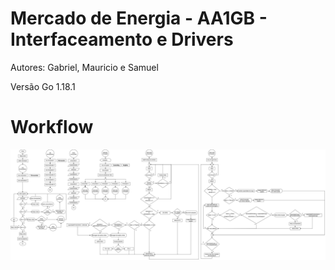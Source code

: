 # Mercado de Energia - AA1GB - Interfaceamento e Drivers
Autores: Gabriel, Mauricio e Samuel

Versão Go 1.18.1

# Workflow

<img src="workflow/AA1GB.drawio.png" alt="Workflow"/>
